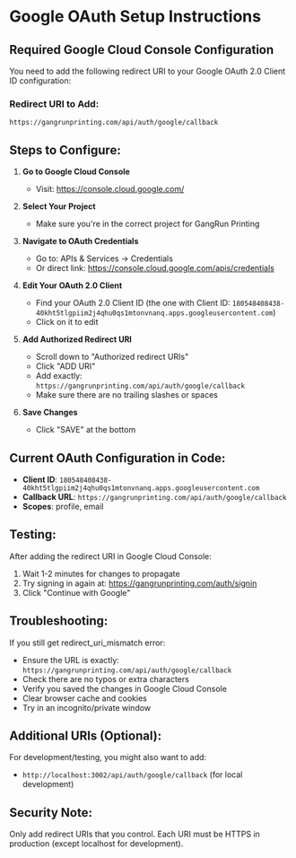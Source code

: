 # Google OAuth Setup Instructions

## Required Google Cloud Console Configuration

You need to add the following redirect URI to your Google OAuth 2.0 Client ID configuration:

### Redirect URI to Add:
```
https://gangrunprinting.com/api/auth/google/callback
```

## Steps to Configure:

1. **Go to Google Cloud Console**
   - Visit: https://console.cloud.google.com/

2. **Select Your Project**
   - Make sure you're in the correct project for GangRun Printing

3. **Navigate to OAuth Credentials**
   - Go to: APIs & Services → Credentials
   - Or direct link: https://console.cloud.google.com/apis/credentials

4. **Edit Your OAuth 2.0 Client**
   - Find your OAuth 2.0 Client ID (the one with Client ID: `180548408438-40kht5tlgpiim2j4qhu0qs1mtonvnanq.apps.googleusercontent.com`)
   - Click on it to edit

5. **Add Authorized Redirect URI**
   - Scroll down to "Authorized redirect URIs"
   - Click "ADD URI"
   - Add exactly: `https://gangrunprinting.com/api/auth/google/callback`
   - Make sure there are no trailing slashes or spaces

6. **Save Changes**
   - Click "SAVE" at the bottom

## Current OAuth Configuration in Code:

- **Client ID**: `180548408438-40kht5tlgpiim2j4qhu0qs1mtonvnanq.apps.googleusercontent.com`
- **Callback URL**: `https://gangrunprinting.com/api/auth/google/callback`
- **Scopes**: profile, email

## Testing:

After adding the redirect URI in Google Cloud Console:
1. Wait 1-2 minutes for changes to propagate
2. Try signing in again at: https://gangrunprinting.com/auth/signin
3. Click "Continue with Google"

## Troubleshooting:

If you still get redirect_uri_mismatch error:
- Ensure the URL is exactly: `https://gangrunprinting.com/api/auth/google/callback`
- Check there are no typos or extra characters
- Verify you saved the changes in Google Cloud Console
- Clear browser cache and cookies
- Try in an incognito/private window

## Additional URIs (Optional):

For development/testing, you might also want to add:
- `http://localhost:3002/api/auth/google/callback` (for local development)

## Security Note:

Only add redirect URIs that you control. Each URI must be HTTPS in production (except localhost for development).